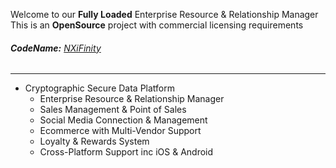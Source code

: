 Welcome to our **Fully Loaded** Enterprise Resource & Relationship Manager  
This is an **OpenSource** project with commercial licensing requirements  
###### **CodeName:** [NXiFinity](https://nxifinity.github.io)


--------------------------------------
- Cryptographic Secure Data Platform
  - Enterprise Resource & Relationship Manager
  - Sales Management & Point of Sales
  - Social Media Connection & Management
  - Ecommerce with Multi-Vendor Support
  - Loyalty & Rewards System
  - Cross-Platform Support inc iOS & Android



<!---
NXiFinity/NXiFinity is a ✨ special ✨ repository because its `README.md` (this file) appears on your GitHub profile.
You can click the Preview link to take a look at your changes.
--->

